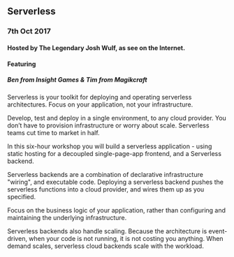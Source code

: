 ## Serverless
### 7th Oct 2017
#### Hosted by The Legendary Josh Wulf, as see on the Internet.
#### Featuring
##### Ben from Insight Games & Tim from Magikcraft

Serverless is your toolkit for deploying and operating serverless architectures. Focus on your application, not your infrastructure.

Develop, test and deploy in a single environment, to any cloud provider. You don’t have to provision infrastructure or worry about scale. Serverless teams cut time to market in half.

In this six-hour workshop you will build a serverless application - using static hosting for a decoupled single-page-app frontend, and a Serverless backend.

Serverless backends are a combination of declarative infrastructure "wiring", and executable code. Deploying a serverless backend pushes the serverless functions into a cloud provider, and wires them up as you specified.

Focus on the business logic of your application, rather than configuring and maintaining the underlying infrastructure.

Serverless backends also handle scaling. Because the architecture is event-driven, when your code is not running, it is not costing you anything. When demand scales, serverless cloud backends scale with the workload.
